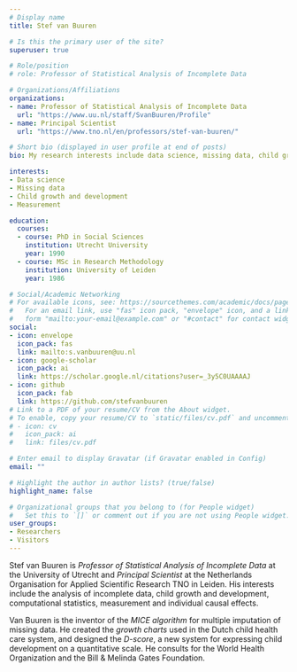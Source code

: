 ```yaml
---
# Display name
title: Stef van Buuren

# Is this the primary user of the site?
superuser: true

# Role/position
# role: Professor of Statistical Analysis of Incomplete Data

# Organizations/Affiliations
organizations:
- name: Professor of Statistical Analysis of Incomplete Data
  url: "https://www.uu.nl/staff/SvanBuuren/Profile"
- name: Principal Scientist
  url: "https://www.tno.nl/en/professors/stef-van-buuren/"

# Short bio (displayed in user profile at end of posts)
bio: My research interests include data science, missing data, child growth and development, and measurement.

interests:
- Data science
- Missing data
- Child growth and development
- Measurement

education:
  courses:
  - course: PhD in Social Sciences
    institution: Utrecht University
    year: 1990
  - course: MSc in Research Methodology
    institution: University of Leiden
    year: 1986

# Social/Academic Networking
# For available icons, see: https://sourcethemes.com/academic/docs/page-builder/#icons
#   For an email link, use "fas" icon pack, "envelope" icon, and a link in the
#   form "mailto:your-email@example.com" or "#contact" for contact widget.
social:
- icon: envelope
  icon_pack: fas
  link: mailto:s.vanbuuren@uu.nl
- icon: google-scholar
  icon_pack: ai
  link: https://scholar.google.nl/citations?user=_3y5C0UAAAAJ
- icon: github
  icon_pack: fab
  link: https://github.com/stefvanbuuren
# Link to a PDF of your resume/CV from the About widget.
# To enable, copy your resume/CV to `static/files/cv.pdf` and uncomment the lines below.
# - icon: cv
#   icon_pack: ai
#   link: files/cv.pdf

# Enter email to display Gravatar (if Gravatar enabled in Config)
email: ""

# Highlight the author in author lists? (true/false)
highlight_name: false

# Organizational groups that you belong to (for People widget)
#   Set this to `[]` or comment out if you are not using People widget.
user_groups:
- Researchers
- Visitors
---
```


Stef van Buuren is *Professor of Statistical Analysis of Incomplete Data* at the University of Utrecht and *Principal Scientist* at the Netherlands Organisation for Applied Scientific Research TNO in Leiden. His interests include the analysis of incomplete data, child growth and development, computational statistics, measurement and individual causal effects. 

Van Buuren is the inventor of the *MICE algorithm* for multiple imputation of missing data. He created the *growth charts* used in the Dutch child health care system, and designed the *D-score*, a new system for expressing child development on a quantitative scale. He consults for the World Health Organization and the Bill & Melinda Gates Foundation.
